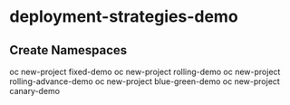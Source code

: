# deployment-strategies-demo

## Create Namespaces
oc new-project fixed-demo
oc new-project rolling-demo
oc new-project rolling-advance-demo
oc new-project blue-green-demo
oc new-project canary-demo